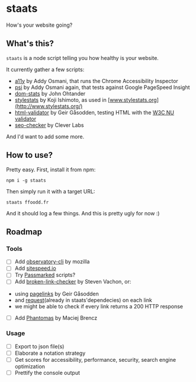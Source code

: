 # staats
How's your website going?

## What's this?

`staats` is a node script telling you how healthy is your website.

It currently gather a few scripts:

* [a11y](https://github.com/addyosmani/a11y) by Addy Osmani, that runs the Chrome Accessibility Inspector
* [psi](https://github.com/addyosmani/psi) by Addy Osmani again, that tests against Google PageSpeed Insight
* [dom-stats](https://github.com/johnotander/dom-stats) by John Ohtander
* [stylestats](https://github.com/t32k/stylestats) by Koji Ishimoto, as used in [www.stylestats.org](http://www.stylestats.org/)
* [html-validator](https://github.com/zrrrzzt/html-validator) by Geir Gåsodden, testing HTML with the [W3C NU validator](validator.w3.org/nu)
* [seo-checker](https://github.com/Clever-Labs/seo-checker) by Clever Labs

And I'd want to add some more.

## How to use?

Pretty easy. First, install it from npm:
```
npm i -g staats
```

Then simply run it with a target URL:
```
staats ffoodd.fr
```

And it should log a few things. And this is pretty ugly for now :)

## Roadmap

### Tools

* [ ] Add [observatory-cli](https://github.com/mozilla/observatory-cli) by mozilla
* [ ] Add [sitespeed.io](https://www.sitespeed.io/)
* [ ] Try [Passmarked](https://github.com/passmarked) scripts?
* [ ] Add [broken-link-checker](https://github.com/stevenvachon/broken-link-checker) by Steven Vachon, or:
 * using [pagelinks](https://github.com/zrrrzzt/pagelinks) by Geir Gåsodden
 * and [request](https://www.npmjs.com/package/request)(already in staats'dependecies) on each link
 * we might be able to check if every link returns a 200 HTTP response
* [ ] Add [Phantomas](https://github.com/macbre/phantomas) by Maciej Brencz

### Usage

* [ ] Export to json file(s)
* [ ] Elaborate a notation strategy
* [ ] Get scores for accessibility, performance, security, search engine optimization
* [ ] Prettify the console output
